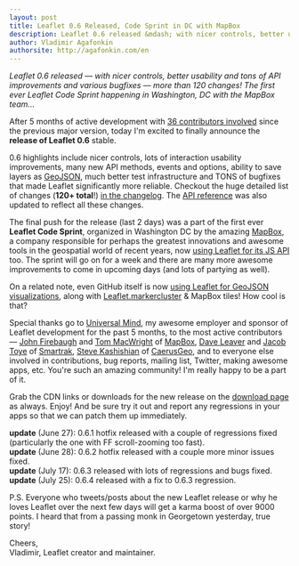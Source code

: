 ```yaml
---
layout: post
title: Leaflet 0.6 Released, Code Sprint in DC with MapBox
description: Leaflet 0.6 released &mdash; with nicer controls, better usability and tons of API improvements and various bugfixes &mdash; more than 120 changes! The first ever Leaflet Code Sprint happening in Washington, DC with the MapBox team
author: Vladimir Agafonkin
authorsite: http://agafonkin.com/en
---
```


_Leaflet 0.6 released &mdash; with nicer controls, better usability and tons of API improvements and various bugfixes &mdash; more than 120 changes! The first ever Leaflet Code Sprint happening in Washington, DC with the MapBox team..._

After 5 months of active development with [36 contributors involved](https://github.com/Leaflet/Leaflet/graphs/contributors?from=2013-01-18&to=2013-06-26&type=c) since the previous major version, today I'm excited to finally announce the **release of Leaflet 0.6** stable.

0.6 highlights include nicer controls, lots of interaction usability improvements, many new API methods, events and options, ability to save layers as [GeoJSON](http://en.wikipedia.org/wiki/GeoJSON), much better test infrastructure and TONS of bugfixes that made Leaflet significantly more reliable. Checkout the huge detailed list of changes (**120+ total**!) [in the changelog](https://github.com/Leaflet/Leaflet/blob/master/CHANGELOG.md). The [API reference](../../../reference.html) was also updated to reflect all these changes.

The final push for the release (last 2 days) was a part of the first ever **Leaflet Code Sprint**, organized in Washington DC by the amazing [MapBox](http://mapbox.com), a company responsible for perhaps the greatest innovations and awesome tools in the geospatial world of recent years, now [using Leaflet for its JS API](mapbox.com/blog/mapbox-js-with-leaflet/) too. The sprint will go on for a week and there are many more awesome improvements to come in upcoming days (and lots of partying as well).

On a related note, even GitHub itself is now [using Leaflet for GeoJSON visualizations](https://github.com/blog/1541-geojson-rendering-improvements), along with [Leaflet.markercluster](github.com/Leaflet/Leaflet.markercluster) & MapBox tiles! How cool is that?

Special thanks go to [Universal Mind](http://universalmind.com/), my awesome employer and sponsor of Leaflet development for the past 5 months, to the most active contributors &mdash; [John Firebaugh](https://github.com/jfirebaugh) and [Tom MacWright](https://github.com/tmcw) of [MapBox](http://mapbox.com), [Dave Leaver](https://github.com/danzel) and [Jacob Toye](https://github.com/jacobtoye) of [Smartrak](http://www.smartrak.co.nz/), [Steve Kashishian](https://github.com/snkashis) of [CaerusGeo](http://www.caerusgeo.com/), and to everyone else involved in contributions, bug reports, mailing list, Twitter, making awesome apps, etc. You're such an amazing community! I'm really happy to be a part of it.

Grab the CDN links or downloads for the new release on the [download page](../../../download.html) as always. Enjoy! And be sure try it out and report any regressions in your apps so that we can patch them up immediately.

**update** (June 27): 0.6.1 hotfix released with a couple of regressions fixed (particularly the one with FF scroll-zooming too fast).<br>
**update** (June 28): 0.6.2 hotfix released with a couple more minor issues fixed.<br>
**update** (July 17): 0.6.3 released with lots of regressions and bugs fixed.<br>
**update** (July 25): 0.6.4 released with a fix to 0.6.3 regression.

P.S. Everyone who tweets/posts about the new Leaflet release or why he loves Leaflet over the next few days will get a karma boost of over 9000 points. I heard that from a passing monk in Georgetown yesterday, true story!

Cheers,<br />
Vladimir, Leaflet creator and maintainer.
